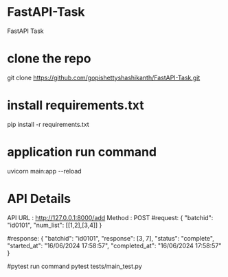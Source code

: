 # FastAPI-Task
FastAPI Task

# clone the repo
git clone https://github.com/gopishettyshashikanth/FastAPI-Task.git

# install requirements.txt 
pip install -r requirements.txt

# application run command 
uvicorn main:app --reload

# API Details
API URL : http://127.0.0.1:8000/add
Method : POST
#request:
{
  "batchid": "id0101",
  "num_list": [[1,2],[3,4]]
}

#response:
{
  "batchid": "id0101",
  "response": [3, 7],
  "status": "complete",
  "started_at": "16/06/2024 17:58:57",
  "completed_at": "16/06/2024 17:58:57"
}

#pytest run command
pytest tests/main_test.py
